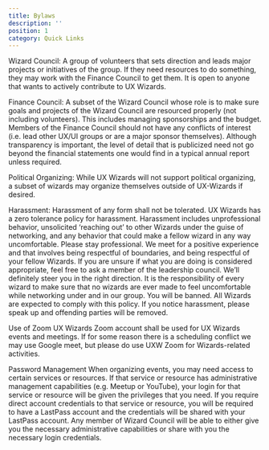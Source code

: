 ```yaml
---
title: Bylaws
description: ''
position: 1
category: Quick Links
---
```


Wizard Council: 
A group of volunteers that sets direction and leads major projects or initiatives of the group. If they need resources to do something, they may work with the Finance Council to get them. It is open to anyone that wants to actively contribute to UX Wizards.

Finance Council: 
A subset of the Wizard Council whose role is to make sure goals and projects of the Wizard Council are resourced properly (not including volunteers). This includes managing sponsorships and the budget. Members of the Finance Council should not have any conflicts of interest (i.e. lead other UX/UI groups or are a major sponsor themselves). Although transparency is important, the level of detail that is publicized need not go beyond the financial statements one would find in a typical annual report unless required.

Political Organizing: 
While UX Wizards will not support political organizing, a subset of wizards may organize themselves outside of UX-Wizards if desired.

Harassment: 
Harassment of any form shall not be tolerated. UX Wizards has a zero tolerance policy for harassment. Harassment includes unprofessional behavior, unsolicited ‘reaching out’ to other Wizards under the guise of networking, and any behavior that could make a fellow wizard in any way uncomfortable. Please stay professional. We meet for a positive experience and that involves being respectful of boundaries, and being respectful of your fellow Wizards. If you are unsure if what you are doing is considered appropriate, feel free to ask a member of the leadership council. We’ll definitely steer you in the right direction. It is the responsibility of every wizard to make sure that no wizards are ever made to feel uncomfortable while networking under and in our group. You will be banned. All Wizards are expected to comply with this policy. 
If you notice harassment, please speak up and offending parties will be removed. 

Use of Zoom
UX Wizards Zoom account shall be used for UX Wizards events and meetings. If for some reason there is a scheduling conflict we may use Google meet, but please do use UXW Zoom for Wizards-related activities.

Password Management
When organizing events, you may need access to certain services or resources. If that service or resource has administrative management capabilities (e.g. Meetup or YouTube), your login for that service or resource will be given the privileges that you need. If you require direct account credentials to that service or resource, you will be required to have a LastPass account and the credentials will be shared with your LastPass account. Any member of Wizard Council will be able to either give you the necessary administrative capabilities or share with you the necessary login credentials.
